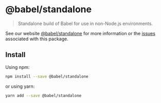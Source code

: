 # @babel/standalone

> Standalone build of Babel for use in non-Node.js environments.

See our website [@babel/standalone](https://new.babeljs.io/docs/en/next/babel-standalone.html) for more information or the [issues](https://github.com/babel/babel/issues?utf8=%E2%9C%93&q=is%3Aissue+label%3A%22pkg%3A%20standalone%22+is%3Aopen) associated with this package.

## Install

Using npm:

```sh
npm install --save @babel/standalone
```

or using yarn:

```sh
yarn add --save @babel/standalone
```
